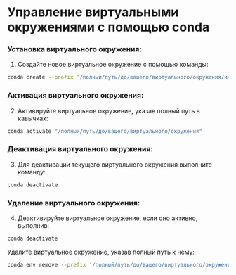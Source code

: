# Управление виртуальными окружениями с помощью conda

### Установка виртуального окружения:
1. Создайте новое виртуальное окружение с помощью команды:
   
```bash
conda create --prefix '/полный/путь/до/вашего/виртуального/окружения/имя вашего виртуального окружения'
```

### Активация виртуального окружения:
2. Активируйте виртуальное окружение, указав полный путь в кавычках:

```bash
conda activate "/полный/путь/до/вашего/виртуального/окружения"
```

### Деактивация виртуального окружения:
3. Для деактивации текущего виртуального окружения выполните команду:
   
```bash
conda deactivate
```


### Удаление виртуального окружения:
4. Деактивируйте виртуальное окружение, если оно активно, выполнив:

```bash
conda deactivate
```
Удалите виртуальное окружение, указав полный путь к нему:

```bash
conda env remove --prefix '/полный/путь/до/вашего/виртуального/окружения'
```
   

   
